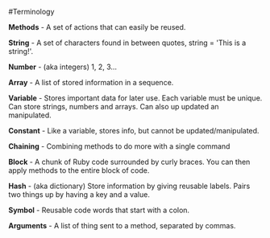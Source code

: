 #Terminology

**Methods** - A set of actions that can easily be reused.

**String** - A set of characters found in between quotes, string = 'This is a string!'.

**Number** - (aka integers) 1, 2, 3...

**Array** - A list of stored information in a sequence. 

**Variable** - Stores important data for later use. Each variable must be unique. Can store strings, numbers and arrays. Can also up updated an manipulated.

**Constant** - Like a variable, stores info, but cannot be updated/manipulated.

**Chaining** - Combining methods to do more with a single command

**Block** - A chunk of Ruby code surrounded by curly braces. You can then apply methods to the entire block of code.

**Hash** - (aka dictionary) Store information by giving reusable labels. Pairs two things up by having a key and a value. 

**Symbol** - Reusable code words that start with a colon.

**Arguments** - A list of thing sent to a method, separated by commas.